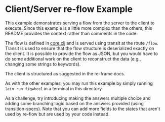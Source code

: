 # Client/Server re-flow Example

This example demonstrates serving a flow from the server to the client to
execute. Since this example is a little more complex than the others, this
README provides the context rather than comments in the code.

The flow is defined in [core.clj](./src/clj/client_server/core.clj) and is
served using transit at the route `/flow`. Transit is used to ensure that the
flow structure is deserialized exactly on the client. It is possible to provide
the flow as JSON, but you would have to do some additional work on the client
to reconstruct the data (e.g., changing some strings to keywords).

The client is structured as suggested in the re-frame docs.

As with the other examples, you may run this example by simply running `lein run
figwheel` in a terminal in this directory.

As a challenge, try introducing making the answers multiple choice and adding
some branching logic based on the answers provided (using transition-specs).
Note that you can add more fields to the states that aren't used by re-flow but
are used by your code instead.
